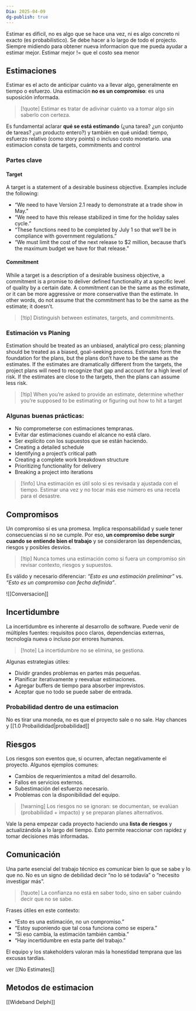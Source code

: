 ```yaml
---
Dia: 2025-04-09
dg-publish: true
---
```

Estimar es dificil, no es algo que se hace una vez, ni es algo concreto ni exacto (es probabilistico). Se debe hacer a lo largo de todo el projecto. Siempre midiendo para obtener nueva informacion que me pueda ayudar a estimar mejor. Estimar mejor != que el costo sea menor

## Estimaciones

Estimar es el acto de anticipar cuánto va a llevar algo, generalmente en tiempo o esfuerzo. Una estimación **no es un compromiso**: es una suposición informada. 

> [!quote] Estimar es tratar de adivinar cuánto va a tomar algo sin saberlo con certeza.

Es fundamental aclarar **qué se está estimando** (¿una tarea? ¿un conjunto de tareas? ¿un producto entero?) y también en qué unidad: tiempo, esfuerzo relativo (como story points) o incluso costo monetario.
una estimacion consta de targets, commitments and control 

### Partes clave
#### Target
A target is a statement of a desirable business objective. Examples include the 
following:
- “We need to have Version 2.1 ready to demonstrate at a trade show in May.”
- “We need to have this release stabilized in time for the holiday sales cycle.”
- “These functions need to be completed by July 1 so that we’ll be in compliance with government regulations.”
- “We must limit the cost of the next release to $2 million, because that’s the maximum budget we have for that release.”
#### Commitment
While a target is a description of a desirable business objective, a commitment is a promise to deliver defined functionality at a specific level of quality by a certain date.
A commitment can be the same as the estimate, or it can be more aggressive or more conservative than the estimate. In other words, do not assume that the commitment has to be the same as the estimate; it doesn’t.

>[!tip] Distinguish between estimates, targets, and commitments.

### Estimación vs Planing
Estimation should be treated as an unbiased, analytical pro cess; planning should be treated as a biased, goal-seeking process.
Estimates form the foundation for the plans, but the plans don’t have to be the same as the estimates. If the estimates are dramatically different from the targets, the project plans will need to recognize that gap and account for a high level of risk. If the estimates are close to the targets, then the plans can assume less risk.

>[!tip] When you’re asked to provide an estimate, determine whether you’re supposed to be estimating or figuring out how to hit a target
### Algunas buenas prácticas:
- No comprometerse con estimaciones tempranas.
- Evitar dar estimaciones cuando el alcance no está claro.
- Ser explícito con los supuestos que se están haciendo.
- Creating a detailed schedule
- Identifying a project’s critical path
- Creating a complete work breakdown structure
- Prioritizing functionality for delivery 
- Breaking a project into iterations

> [!info] Una estimación es útil solo si es revisada y ajustada con el tiempo. Estimar una vez y no tocar más ese número es una receta para el desastre.

## Compromisos

Un compromiso sí es una promesa. Implica responsabilidad y suele tener consecuencias si no se cumple. Por eso, **un compromiso debe surgir cuando se entiende bien el trabajo** y se consideraron las dependencias, riesgos y posibles desvíos.

> [!tip] Nunca tomes una estimación como si fuera un compromiso sin revisar contexto, riesgos y supuestos.

Es válido y necesario diferenciar: _“Esto es una estimación preliminar”_ vs. _“Esto es un compromiso con fecha definida”_.

![[Conversacion]]

## Incertidumbre

La incertidumbre es inherente al desarrollo de software. Puede venir de múltiples fuentes: requisitos poco claros, dependencias externas, tecnología nueva o incluso por errores humanos.

> [!note] La incertidumbre no se elimina, se gestiona.

Algunas estrategias útiles:
- Dividir grandes problemas en partes más pequeñas.
- Planificar iterativamente y reevaluar estimaciones.
- Agregar buffers de tiempo para absorber imprevistos.
- Aceptar que no todo se puede saber de entrada.
### Probabilidad dentro de una estimacion 
No es tirar una moneda, no es que el proyecto sale o no sale. Hay chances y [[1.0 Probailididad|probabilidad]]
## Riesgos

Los riesgos son eventos que, si ocurren, afectan negativamente el proyecto. Algunos ejemplos comunes:

- Cambios de requerimientos a mitad del desarrollo.
- Fallos en servicios externos.
- Subestimación del esfuerzo necesario.
- Problemas con la disponibilidad del equipo.

> [!warning] Los riesgos no se ignoran: se documentan, se evalúan (probabilidad + impacto) y se preparan planes alternativos.

Vale la pena empezar cada proyecto haciendo una **lista de riesgos** y actualizándola a lo largo del tiempo. Esto permite reaccionar con rapidez y tomar decisiones más informadas.

## Comunicación

Una parte esencial del trabajo técnico es comunicar bien lo que se sabe y lo que no. No es un signo de debilidad decir “no lo sé todavía” o “necesito investigar más”.

> [!quote] La confianza no está en saber todo, sino en saber cuándo decir que no se sabe.

Frases útiles en este contexto:
- “Esto es una estimación, no un compromiso.”
- “Estoy suponiendo que tal cosa funciona como se espera.”
- “Si eso cambia, la estimación también cambia.”
- “Hay incertidumbre en esta parte del trabajo.”

El equipo y los stakeholders valoran más la honestidad temprana que las excusas tardías.



ver [[No Estimates]]

## Metodos de estimacion 
[[Wideband Delphi]]
